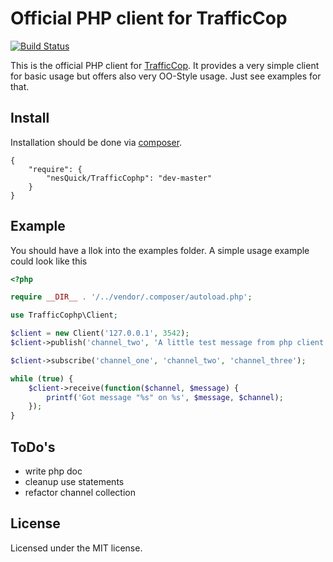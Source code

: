 # Official PHP client for TrafficCop

[![Build Status](https://secure.travis-ci.org/nesQuick/TrafficCophp.png?branch=master)](http://travis-ci.org/nesQuick/TrafficCophp)

This is the official PHP client for [TrafficCop](https://github.com/santosh79/traffic_cop/).
It provides a very simple client for basic usage but offers also very OO-Style usage.
Just see examples for that.

## Install

Installation should be done via [composer](http://packagist.org/).

```
{
    "require": {
        "nesQuick/TrafficCophp": "dev-master"
    }
}
```

## Example

You should have a llok into the examples folder.
A simple usage example could look like this

```php
<?php

require __DIR__ . '/../vendor/.composer/autoload.php';

use TrafficCophp\Client;

$client = new Client('127.0.0.1', 3542);
$client->publish('channel_two', 'A little test message from php client example');

$client->subscribe('channel_one', 'channel_two', 'channel_three');

while (true) {
	$client->receive(function($channel, $message) {
		printf('Got message "%s" on %s', $message, $channel);
	});
}
```

## ToDo's

* write php doc
* cleanup use statements
* refactor channel collection

## License

Licensed under the MIT license.